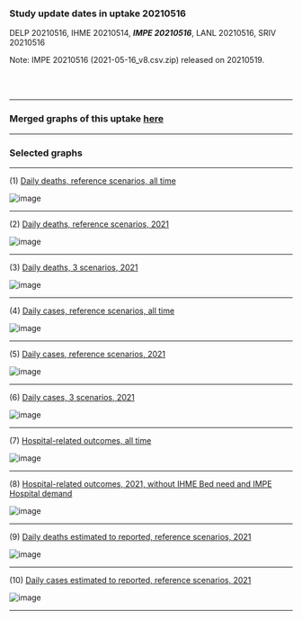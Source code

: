 ### Study update dates in uptake 20210516

DELP 20210516, IHME 20210514, **_IMPE 20210516_**, LANL 20210516, SRIV 20210516

Note: IMPE 20210516 (2021-05-16_v8.csv.zip) released on 20210519. 

<br/><br/>
****

### Merged graphs of this uptake [here](https://github.com/pourmalek/CovidVisualizedGlobal/blob/main/20210516/graphs%20merge%2020210516.pdf)


****


### Selected graphs

****

(1) [Daily deaths, reference scenarios, all time](https://github.com/pourmalek/CovidVisualizedGlobal/blob/main/20210516/output/merge/graph%2011%20COVID-19%20daily%20deaths%2C%20global%2C%20reference%20scenarios%2C%20all%20time.pdf)

![image](https://user-images.githubusercontent.com/30849720/122454667-7dd73d00-cf60-11eb-82ff-6bef332db504.png)

****

(2) [Daily deaths, reference scenarios, 2021](https://github.com/pourmalek/CovidVisualizedGlobal/blob/main/20210516/output/merge/graph%2012%20COVID-19%20daily%20deaths%2C%20global%2C%20reference%20scenarios%2C%202021.pdf)

![image](https://user-images.githubusercontent.com/30849720/122454813-99dade80-cf60-11eb-8f30-2db111855079.png)

****

(3) [Daily deaths, 3 scenarios, 2021](https://github.com/pourmalek/CovidVisualizedGlobal/blob/main/20210516/output/merge/graph%2014%20COVID-19%20daily%20deaths%2C%20global%2C%203%20scenarios%2C%202021.pdf)

![image](https://user-images.githubusercontent.com/30849720/122454965-bd058e00-cf60-11eb-97d9-abc8d64ba07c.png)

****

(4) [Daily cases, reference scenarios, all time](https://github.com/pourmalek/CovidVisualizedGlobal/blob/main/20210516/output/merge/graph%2021%20COVID-19%20daily%20cases%2C%20global%2C%20reference%20scenarios.pdf)

![image](https://user-images.githubusercontent.com/30849720/122455061-d9092f80-cf60-11eb-9b20-d8bfed87aaff.png)

****

(5) [Daily cases, reference scenarios, 2021](https://github.com/pourmalek/CovidVisualizedGlobal/blob/main/20210516/output/merge/graph%2022%20COVID-19%20daily%20cases%2C%20global%2C%20reference%20scenarios%2C%202021.pdf)

![image](https://user-images.githubusercontent.com/30849720/122455932-cc390b80-cf61-11eb-8b32-95340c1f3b55.png)

****

(6) [Daily cases, 3 scenarios, 2021](https://github.com/pourmalek/CovidVisualizedGlobal/blob/main/20210516/output/merge/graph%2024%20COVID-19%20daily%20cases%2C%20global%2C%203%20scenarios%2C%202021%2C%20uncertainty.pdf)

![image](https://user-images.githubusercontent.com/30849720/122456023-e7a41680-cf61-11eb-9840-315c50d8af53.png)

****

(7) [Hospital-related outcomes, all time](https://github.com/pourmalek/CovidVisualizedGlobal/blob/main/20210516/output/merge/graph%2061%20COVID-19%20hospital-related%20outcomes.pdf)

![image](https://user-images.githubusercontent.com/30849720/122477429-8b9abb80-cf7c-11eb-9ef8-cbb9e4b78651.png)

****

(8) [Hospital-related outcomes, 2021, without IHME Bed need and IMPE Hospital demand](https://github.com/pourmalek/CovidVisualizedGlobal/blob/main/20210516/output/merge/graph%2063%20COVID-19%20hospital-related%20outcomes%2C%20wo%20extremes%2C%202021.pdf)

![image](https://user-images.githubusercontent.com/30849720/122477513-b5ec7900-cf7c-11eb-97fe-402c1b2f4c0c.png)

****

(9) [Daily deaths estimated to reported, reference scenarios, 2021](https://github.com/pourmalek/CovidVisualizedGlobal/blob/main/20210516/output/merge/graph%2082%20COVID-19%20daily%20deaths%20estimated%20to%20reported%2C%20global%2C%20reference%20scenarios%2C%202021.pdf)

![image](https://user-images.githubusercontent.com/30849720/122477607-dddbdc80-cf7c-11eb-953f-8e5ac5f9bde8.png)

****

(10) [Daily cases estimated to reported, reference scenarios, 2021](https://github.com/pourmalek/CovidVisualizedGlobal/blob/main/20210516/output/merge/graph%2084%20COVID-19%20daily%20cases%20estimated%20to%20reported%2C%20global%2C%20reference%20scenarios%2C%202021.pdf)

![image](https://user-images.githubusercontent.com/30849720/122477785-27c4c280-cf7d-11eb-9dff-d2b16f208998.png)

****

